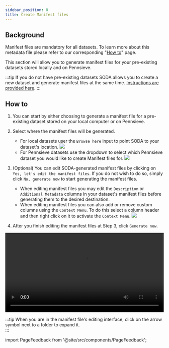 ```yaml
---
sidebar_position: 8
title: Create Manifest files
---
```


## Background

Manifest files are mandatory for all datasets. To learn more about this metadata file please refer to our corresponding "[How to](../how-to/how-to-structure-the-manifest-metadata-file.md)" page.

This section will allow you to generate manifest files for your pre-existing datasets stored locally and on Pennsieve.

:::tip
If you do not have pre-existing datasets SODA allows you to create a new dataset and generate manifest files at the same time. [Instructions are provided here](../prepare-dataset/organize-dataset.md).
:::

## How to

1. You can start by either choosing to generate a manifest file for a pre-existing dataset stored on your local computer or on Pennsieve.
2. Select where the manifest files will be generated.
   - For local datasets user the `Browse here` input to point SODA to your dataset's location.
     ![](https://github.com/fairdataihub/SODA-for-SPARC/raw/main/docs/documentation/Prepare-metadata/Manifest/manifest-local-dataset.PNG?raw=true)
   - For Pennsieve datasets use the dropdown to select which Pennsieve dataset you would like to create Manifest files for.
     ![](https://github.com/fairdataihub/SODA-for-SPARC/raw/main/docs/documentation/Prepare-metadata/Manifest/manifest-pennsieve.PNG?raw=true)
3. (Optional) You can edit SODA-generated manifest files by clicking on `Yes, let's edit the manifest files`. If you do not wish to do so, simply click `No, generate now` to start generating the manifest files.

   - When editing manifest files you may edit the `Description` or `Additional Metadata` columns in your dataset's manifest files before generating them to the desired destination.
   - When editing manifest files you can also add or remove custom columns using the `Context Menu`. To do this select a column header and then right click on it to activate the `Context Menu`.
     ![](https://github.com/fairdataihub/SODA-for-SPARC/raw/main/docs/documentation/Prepare-metadata/Manifest/insert-columns.png?raw=true)

4. After you finish editing the manifest files at Step 3, click `Generate now`.

<video
   controls
   autoPlay
   loop
   width="100%"
   src="https://github.com/fairdataihub/SODA-for-SPARC/raw/main/docs/documentation/Videos/manifest.mp4"
/>

:::tip
When you are in the manifest file's editing interface, click on the arrow symbol next to a folder to expand it.  
:::

import PageFeedback from '@site/src/components/PageFeedback';

<PageFeedback />
